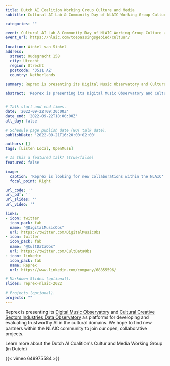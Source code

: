 ```yaml
---
title: Dutch AI Coalition Working Group Culture and Media
subtitle: Cultural AI Lab & Community Day of NLAIC Working Group Culture and Media

categories: ""

event: Cultural AI Lab & Community Day of NLAIC Working Group Culture and Media
event_url: https://nlaic.com/toepassingsgebied/cultuur/

location: Winkel van Sinkel
address:
  street: Oudegracht 158
  city: Utrecht
  region: Utrecht
  postcode: '3511 AZ'
  country: Netherlands

summary: Reprex is presenting its Digital Music Observatory and Cultural Creative Sectors Industries Data Observatory as platforms for developing and evaluating trustworthy AI in the cultural domains. We hope to find new partners within the NLAIC community to join our open, collaborative projects.

abstract: 'Reprex is presenting its Digital Music Observatory and Cultural Creative Sectors Industries Data Observatory as platforms for developing and evaluating trustworthy AI in the cultural domains. We hope to find new partners within the NLAIC community to join our open, collaborative projects.'


# Talk start and end times.
date: '2022-09-22T09:30:00Z'
date_end: '2022-09-22T18:00:00Z'
all_day: false

# Schedule page publish date (NOT talk date).
publishDate: '2022-09-21T16:20:00+02:00'

authors: []
tags: [Listen Local, OpenMusE]

# Is this a featured talk? (true/false)
featured: false

image:
  caption: 'Reprex is looking for new collaborations within the NLAIC'
  focal_point: Right

url_code: ''
url_pdf: ''
url_slides: ''
url_video: ''

links:
- icon: twitter
  icon_pack: fab
  name: "@DigitalMusicObs"
  url: https://twitter.com/DigitalMusicObs
- icon: twitter
  icon_pack: fab
  name: "@CultDataObs"
  url: https://twitter.com/CultDataObs
- icon: linkedin
  icon_pack: fab
  name: Reprex
  url: https://www.linkedin.com/company/68855596/

# Markdown Slides (optional).
slides: reprex-nlaic-2022

# Projects (optional).
projects: ""
---
```



Reprex is presenting its [Digital Music Observatory](https://music.dataobservatory.eu/) and [Cultural Creative Sectors Industries Data Observatory](https://ccsi.dataobservatory.eu/) as platforms for developing and evaluating trustworthy AI in the cultural domains. We hope to find new partners within the NLAIC community to join our open, collaborative projects.

Learn more about the Dutch AI Coalition's Cultur and Media Working Group (in Dutch:)

{{< vimeo 649975584 >}}
